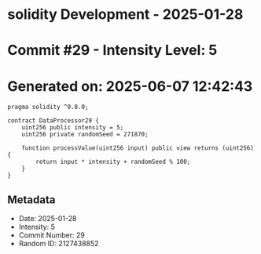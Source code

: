 ﻿# solidity Development - 2025-01-28
# Commit #29 - Intensity Level: 5
# Generated on: 2025-06-07 12:42:43
```solidity
pragma solidity ^0.8.0;

contract DataProcessor29 {
    uint256 public intensity = 5;
    uint256 private randomSeed = 271870;

    function processValue(uint256 input) public view returns (uint256) {
        return input * intensity + randomSeed % 100;
    }
}
```
## Metadata
- Date: 2025-01-28
- Intensity: 5
- Commit Number: 29
- Random ID: 2127438852
